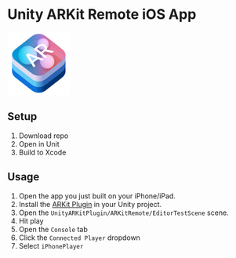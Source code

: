 # Unity ARKit Remote iOS App

<img src="icon.png" width="128">

## Setup

1. Download repo
2. Open in Unit
3. Build to Xcode

## Usage

1. Open the app you just built on your iPhone/iPad.
1. Install the [ARKit Plugin](https://assetstore.unity.com/packages/essentials/tutorial-projects/unity-arkit-plugin-92515) in your Unity project.
1. Open the `UnityARKitPlugin/ARKitRemote/EditorTestScene` scene.
1. Hit play
1. Open the `Console` tab
1. Click the `Connected Player` dropdown
1. Select `iPhonePlayer`
